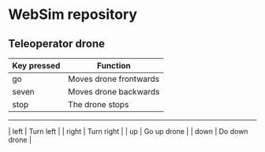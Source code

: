 
# WebSim repository

## Teleoperator drone


| Key pressed 	| Function                	|
|-------------	|-------------------------	|
| go           	| Moves drone frontwards  	|
| seven         | Moves drone backwards   	|
| stop          | The   drone stops     	  |

----------------------------------------------
| left          | Turn left                 |
| right        	| Turn right              	|
| up          	| Go up drone             	|
| down         	| Do down drone            	|


